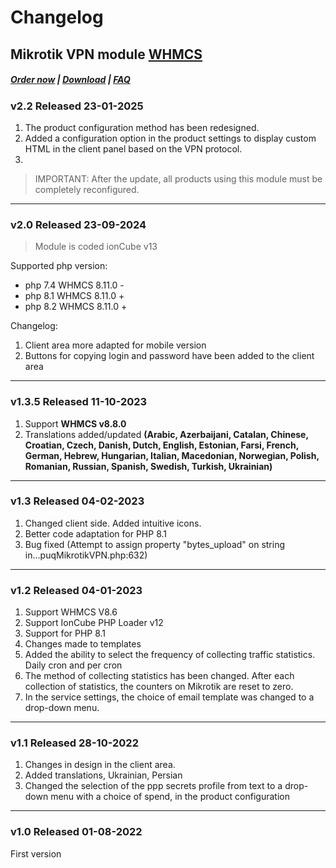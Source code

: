 # Changelog

## Mikrotik VPN module **[WHMCS](https://puqcloud.com/link.php?id=77)** 

#####  [Order now](https://puqcloud.com/index.php?rp=/store/whmcs-module-mikrotik-vpn) | [Download](https://download.puqcloud.com/WHMCS/servers/PUQ_WHMCS-Mikrotik-VPN/) | [FAQ](https://faq.puqcloud.com/)

### v2.2 Released 23-01-2025
1. The product configuration method has been redesigned.
2. Added a configuration option in the product settings to display custom HTML in the client panel based on the VPN protocol.
3. 
> IMPORTANT: After the update, all products using this module must be completely reconfigured.

- - - - - -

### v2.0 Released 23-09-2024
> Module is coded ionCube v13

Supported php version:
- php 7.4 WHMCS 8.11.0 -
- php 8.1 WHMCS 8.11.0 +
- php 8.2 WHMCS 8.11.0 +

Changelog:
1. Client area more adapted for mobile version
2. Buttons for copying login and password have been added to the client area

- - - - - -

### v1.3.5 Released 11-10-2023

1. Support **WHMCS v8.8.0**
2. Translations added/updated **(Arabic, Azerbaijani, Catalan, Chinese, Croatian, Czech, Danish, Dutch, English, Estonian, Farsi, French, German, Hebrew, Hungarian, Italian, Macedonian, Norwegian, Polish,  Romanian, Russian, Spanish, Swedish, Turkish, Ukrainian)**

- - - - - -

### v1.3 Released 04-02-2023

1. Changed client side. Added intuitive icons.
2. Better code adaptation for PHP 8.1
3. Bug fixed (Attempt to assign property "bytes\_upload" on string in...puqMikrotikVPN.php:632)

- - - - - -

### v1.2 Released 04-01-2023

1. Support WHMCS V8.6
2. Support IonCube PHP Loader v12
3. Support for PHP 8.1
4. Changes made to templates
5. Added the ability to select the frequency of collecting traffic statistics. Daily cron and per cron
6. The method of collecting statistics has been changed. After each collection of statistics, the counters on Mikrotik are reset to zero.
7. In the service settings, the choice of email template was changed to a drop-down menu.

- - - - - -

### v1.1 Released 28-10-2022

1. Changes in design in the client area.
2. Added translations, Ukrainian, Persian
3. Changed the selection of the ppp secrets profile from text to a drop-down menu with a choice of spend, in the product configuration

- - - - - -

### v1.0 Released 01-08-2022

First version
